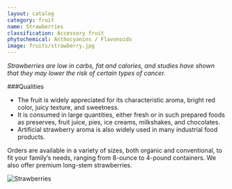```yaml
---
layout: catalog
category: fruit
name: Strawberries
classification: Accessory fruit
phytochemical: Anthocyanins / Flavonoids
image: fruits/strawberry.jpg
---
```


*Strawberries are low in carbs, fat and calories, and studies have shown that they may lower the risk of certain types of cancer.*

###Qualities 
 
- The fruit is widely appreciated for its characteristic aroma, bright red color, juicy texture, and sweetness. 
- It is consumed in large quantities, either fresh or in such prepared foods as preserves, fruit juice, pies, ice creams, milkshakes, and chocolates. 
- Artificial strawberry aroma is also widely used in many industrial food products. 

Orders are available in a variety of sizes, both organic and conventional, to fit your family’s needs, ranging from 8-ounce to 4-pound containers. We also offer premium long-stem strawberries.

![Strawberries](http://upload.wikimedia.org/wikipedia/commons/b/b0/Chandler_strawberries.jpg)
